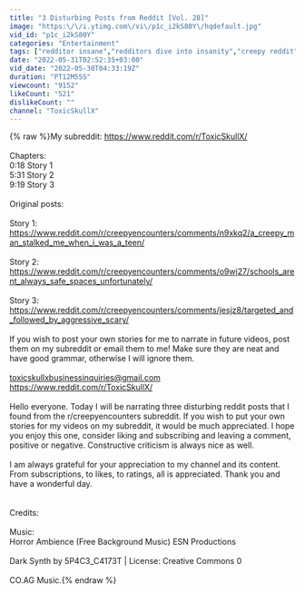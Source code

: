 ```yaml
---
title: "3 Disturbing Posts from Reddit [Vol. 28]"
image: "https:\/\/i.ytimg.com\/vi\/p1c_i2kS80Y\/hqdefault.jpg"
vid_id: "p1c_i2kS80Y"
categories: "Entertainment"
tags: ["redditor insane","redditors dive into insanity","creepy reddit"]
date: "2022-05-31T02:52:35+03:00"
vid_date: "2022-05-30T04:33:19Z"
duration: "PT12M55S"
viewcount: "9152"
likeCount: "521"
dislikeCount: ""
channel: "ToxicSkullX"
---
```

{% raw %}My subreddit: <a rel="nofollow" target="blank" href="https://www.reddit.com/r/ToxicSkullX/">https://www.reddit.com/r/ToxicSkullX/</a><br /><br />Chapters:<br />0:18 Story 1<br />5:31 Story 2<br />9:19 Story 3 <br /><br />Original posts: <br /><br />Story 1: <a rel="nofollow" target="blank" href="https://www.reddit.com/r/creepyencounters/comments/n9xkq2/a_creepy_man_stalked_me_when_i_was_a_teen/">https://www.reddit.com/r/creepyencounters/comments/n9xkq2/a_creepy_man_stalked_me_when_i_was_a_teen/</a><br /><br />Story 2: <a rel="nofollow" target="blank" href="https://www.reddit.com/r/creepyencounters/comments/o9wj27/schools_arent_always_safe_spaces_unfortunately/">https://www.reddit.com/r/creepyencounters/comments/o9wj27/schools_arent_always_safe_spaces_unfortunately/</a><br /><br />Story 3: <a rel="nofollow" target="blank" href="https://www.reddit.com/r/creepyencounters/comments/jesjz8/targeted_and_followed_by_aggressive_scary/">https://www.reddit.com/r/creepyencounters/comments/jesjz8/targeted_and_followed_by_aggressive_scary/</a><br /> <br />If you wish to post your own stories for me to narrate in future videos, post them on my subreddit or email them to me! Make sure they are neat and have good grammar, otherwise I will ignore them.<br /><br />toxicskullxbusinessinquiries@gmail.com<br /><a rel="nofollow" target="blank" href="https://www.reddit.com/r/ToxicSkullX/">https://www.reddit.com/r/ToxicSkullX/</a> <br /><br />Hello everyone. Today I will be narrating three disturbing reddit posts that I found from the r/creepyencounters subreddit. If you wish to put your own stories for my videos on my subreddit, it would be much appreciated. I hope you enjoy this one, consider liking and subscribing and leaving a comment, positive or negative. Constructive criticism is always nice as well.<br /><br />I am always grateful for your appreciation to my channel and its content. From subscriptions, to likes, to ratings, all is appreciated. Thank you and have a wonderful day.<br /><br /><br />Credits:<br /><br />Music:<br />Horror Ambience (Free Background Music) ESN Productions<br /><br />Dark Synth by 5P4C3_C4173T | License: Creative Commons 0<br /><br />CO.AG Music.{% endraw %}
